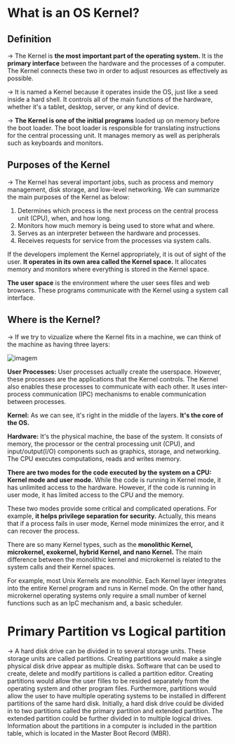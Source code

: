 # What is an OS Kernel?

## Definition

-> The Kernel is **the most important part of the operating system.** It is the **primary interface** between the hardware and the processes of a computer. The Kernel connects these two in order to adjust resources as effectively as possible.

-> It is named a Kernel because it operates inside the OS, just like a seed inside a hard shell. It controls all of the main functions of the hardware, whether it's a tablet, desktop, server, or any kind of device.

-> **The Kernel is one of the initial programs** loaded up on memory before the boot loader. The boot loader is responsible for translating instructions for the central processing unit. It manages memory as well as peripherals such as keyboards and monitors.

## Purposes of the Kernel

-> The Kernel has several important jobs, such as process and memory management, disk storage, and low-level networking. We can summarize the main purposes of the Kernel as below:

   1. Determines which process is the next process on the central process unit (CPU), when, and how long.
   2. Monitors how much memory is being used to store what and where.
   3. Serves as an interpreter between the hardware and processes.
   4. Receives requests for service from the processes via system calls.

If the developers implement the Kernel appropriately, it is out of sight of the user. **It operates in its own area called the Kernel space.** It allocates memory and monitors where everything is stored in the Kernel space.

**The user space** is the environment where the user sees files and web browsers. These programs communicate with the Kernel using a system call interface.

## Where is the Kernel?

-> If we try to vizualize where the Kernel fits in a machine, we can think of the machine as having three layers:

![imagem](https://user-images.githubusercontent.com/78042197/153772972-2acc086d-0d5d-496b-813b-7cc0fff3a8ee.png)

**User Processes:** User processes actually create the userspace. However, these processes are the applications that the Kernel controls. The Kernel also enables these processes to communicate with each other. It uses inter-process communication (IPC) mechanisms to enable communication between processes.

**Kernel:** As we can see, it's right in the middle of the layers. **It's the core of the OS.**

**Hardware:** It's the physical machine, the base of the system. It consists of memory, the processor or the central processing unit (CPU), and input/output(I/O) components such as graphics, storage, and networking. The CPU executes computations, reads and writes memory.

**There are two modes for the code executed by the system on a CPU: Kernel mode and user mode.** While the code is running in Kernel mode, it has unlimited access to the hardware. However, if the code is running in user mode, it has limited access to the CPU and the memory.

These two modes provide some critical and complicated operations. For example, **it helps privilege separation for security.** Actually, this means that if a process fails in user mode, Kernel mode minimizes the error, and it can recover the process.

There are so many Kernel types, such as the **monolithic Kernel, microkernel, exokernel, hybrid Kernel, and nano Kernel.** The main difference between the monolithic kernel and microkernel is related to the system calls and their Kernel spaces.

For example, most Unix Kernels are monolithic. Each Kernel layer integrates into the entire Kernel program and runs in Kernel mode. On the other hand, microkernel operating systems only require a small number of kernel functions such as an IpC mechanism and, a basic scheduler.

# Primary Partition vs Logical partition

-> A hard disk drive can be divided in to several storage units. These storage units are called partitions. Creating partitions would make a single physical disk drive appear as multiple disks. Software that can be used to create, delete and modify partitions is called a partition editor. Creating partitions would allow the user filles to be resided separately from the operating system and other program files. Furthermore, partitions would allow the user to have multiple operating systems to be installed in different partitions of the same hard disk. Initially, a hard disk drive could be divided in to two partitions called the primary partition and extended partition. The extended partition could be further divided in to multiple logical drives. Information about the partitions in a computer is included in the partition table, which is located in the Master Boot Record (MBR).
